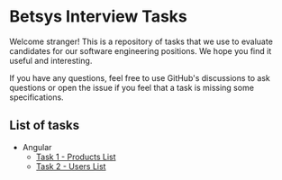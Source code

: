 # Betsys Interview Tasks

Welcome stranger! This is a repository of tasks that we use to evaluate candidates for our software engineering positions.
We hope you find it useful and interesting.

If you have any questions, feel free to use GitHub's discussions to ask questions or open the issue if you feel
that a task is missing some specifications.

## List of tasks

- Angular
  - [Task 1 - Products List](angular/task-products-list.md)
  - [Task 2 - Users List](angular/task-products-list.md)
